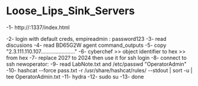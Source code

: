 # Loose_Lips_Sink_Servers

-1- http://<ip>:1337/index.html

-2- login with default creds, empireadmin : password123
-3- read discusions
-4- read BD65G2W agent command_outputs
-5- copy "2.3.111.110.107......................."
-6- cyberchef >> object identifier to hex >> from hex
-7- replace 202? to 2024 then use it for ssh login
-8- connect to ssh newoperator:<password>
-9- read LabNote.txt and /etc/passwd "OperatorAdmin"
-10- hashcat --force pass.txt -r /usr/share/hashcat/rules/<rule>  --stdout | sort -u  | tee OperatorAdmin.txt
-11- hydra
-12- sudo su
-13- done
